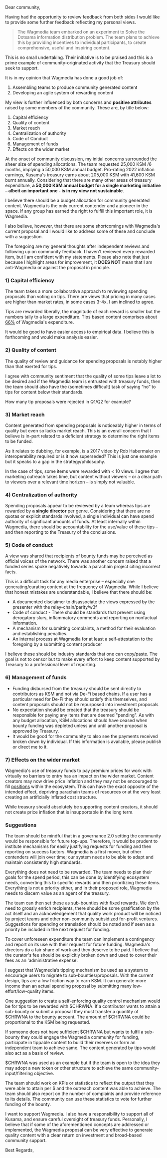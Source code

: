 Dear community,

Having had the opportunity to review feedback from both sides I would like to provide some further feedback reflecting my personal views.

>The Wagmedia team embarked on an experiment to Solve the Dotsama information distribution problem. The team plans to achieve this by providing incentives to individual participants, to create comprehensive, useful and inspiring content. 

This is no small undertaking. Their initiative is to be praised and this is a prime example of community-originated activity that the Treasury should seek to support.

It is in my opinion that Wagmedia has done a good job of:

1.  Assembling teams to produce community generated content
2.  Developing an agile system of rewarding content

My view is further influenced by both concerns and **positive attributes** raised by some members of the community. These are, by title below:

1.  Capital efficiency
2.  Quality of content
3.  Market reach
4.  Centralization of authority
5.  Code of Conduct
6.  Management of funds
7.  Effects on the wider market
   
At the onset of community discussion, my initial concerns surrounded the sheer size of spending allocations. The team requested 25,000 KSM /6 months, implying a 50,000 KSM annual budget. Pro-rating 2022 inflation earnings, Kusama's treasury earns about 205,000 KSM with 41,600 KSM burnt annually. Considering that there are many other areas of treasury expenditure, **a 50,000 KSM annual budget for a single marketing initiative – albeit an important one - is in my view not sustainable**.

I believe there should be a budget allocation for community generated content. Wagmedia is the only current contender and a pioneer in the space. If any group has earned the right to fulfill this important role, it is Wagmedia.

I also believe, however,  that there are some shortcomings with Wagmedia's current proposal and I would like to address some of these and conclude with a suggestion.

The foregoing are my general thoughts after independent reviews and following up on community feedback. I haven't reviewed every rewarded item, but I am confident with my statements.  Please also note that just because I highlight areas for improvement, it **DOES NOT** mean that I am anti-Wagmedia or against the proposal in principle.


### 1) Capital efficiency

The team takes a more collaborative approach to reviewing spending proposals than voting on tips. There are views that pricing in many cases are higher than market rates, in some cases 3-4x.  I am inclined to agree.

Tips are rewarded liberally, the magnitude of each reward is smaller but the numbers tally to a large expenditure.  Tips based content comprises about [66%](https://www.youtube.com/watch?v=BnpsO-Bfyko&t=412s&ab_channel=TheKusamarian) of Wagmedia's expenditure.

It would be good to have easier access to empirical data.  I believe this is forthcoming and would make analysis easier.

### 2) Quality of content

The quality of review and guidance for spending proposals is notably higher than that exerted for tips. 

I agree with community sentiment that the quality of some tips leave a lot to be desired and if the Wagmedia team is entrusted with treasury funds, then the team should also have the (sometimes difficult) task of saying “no” to tips for content below their standards.  

How many tip proposals were rejected in Q1/Q2 for example?


### 3) Market reach

Content generated from spending proposals is noticeably higher in terms of quality but even so lacks market reach. This is an overall concern that I believe is in-part related to a deficient strategy to determine the right items to be funded. 

As it relates to dubbing, for example, is a 2017 video by Rob Habermaier on interoperability required or is it now superseded? This is just one example but it speaks to a gap in the strategy/philosophy.

In the case of tips, some items were rewarded with < 10 views. I agree that marketing outreach takes time, but content without viewers – or a clear path to viewers over a relevant time horizon – is simply not valuable.

### 4) Centralization of authority

Spending proposals appear to be reviewed by a team whereas tips are rewarded by **a single director** per genre. Considering that there are no quotas or explicit standards involved, a single individual can have spend authority of significant amounts of funds. At least internally within Wagmedia, there should be accountability for the use/value of these tips – and then reporting to the Treasury of the conclusions.

### 5) Code of conduct

A view was shared that recipients of bounty funds may be perceived as official voices of the network. There was another concern raised that a funded series spoke negatively towards a parachain project citing incorrect facts.

This is a difficult task for any media enterprise – especially one generating/curating content at the frequency of Wagmedia. While I believe that honest mistakes are understandable, I believe that there should be:

- A documented disclaimer to disassociate the views expressed by the presenter with the relay-chain/parity/w3f
- Code of conduct - There should be standards that prevent using derogatory slurs, inflammatory comments and reporting on nonfactual information.
- A mechanism for submitting complaints, a method for their evaluation and establishing penalties.
- An internal process at Wagmedia for at least a self-attestation to the foregoing by a submitting content producer

I believe these should be industry standards that one can copy/paste. The goal is not to censor but to make every effort to keep content supported by Treasury to a professional level of reporting.


### 6) Management of funds

- Funding disbursed from the treasury should be sent directly to contributors as KSM and not via De-Fi based chains. If a user has a particular need for De-Fi they should satisfy this themselves, and content proposals should not be repurposed into investment proposals
- No expectation should be created that the treasury should be responsible for paying any items that are deemed "pending". As with any budget allocation, KSM allocations should have ceased when bounty funding was depleted unless and until another proposal is approved by Treasury.
- It would be good for the community to also see the payments received broken down by individual. If this information is available, please publish or direct me to it.



### 7) Effects on the wider market

Wagmedia's use of treasury funds to pay premium prices for work with virtually no barriers to entry has an impact on the wider market. Content creators may now drive price inflation and they may not be encouraged to fill [positions](https://dotjobs.net) within the ecosystem.  This can have the exact opposite of the intended effect, depriving parachain teams of resources or at the very least creating an artificially inflated cost structure. 

While treasury should absolutely be supporting content creators, it should not create price inflation that is insupportable in the long term.


### Suggestions

The team should be mindful that in a governance 2.0 setting the community would be responsible for future top-ups. Therefore, it would be prudent to institute mechanisms for easily justifying requests for funding and then reporting on success factors. Wagmedia is a first mover, but other contenders will join over time; our system needs to be able to adapt and maintain consistently high standards.

Everything does not need to be rewarded. The team needs to plan their goals for the spend period, this can be done by identifying ecosystem needs, converting this to specific rewards and then prioritizing these items. Everything is not a priority either, and in their proposed role, Wagmedia needs to discern value as an agent of the treasury.

The team can then set these as sub-bounties with fixed rewards. We don't need to grossly enrich recipients, there should be some gratification by the act itself and an acknowledgement that quality work product will be noticed by project teams and other non-community subsidized for-profit ventures. Suggestions for spending or translation should be noted and if seen as a priority be included in the next request for funding.

To cover unforeseen expenditure the team can implement a contingency and report on its use with their request for future funding.
Wagmedia's directors do a fair share of work and they deserve to be paid. I believe that the curator's fee should be explicitly broken down and used to cover their fees as an 'administrative expense'.

I suggest that Wagmedia’s tipping mechanism be used as a system to encourage users to migrate to sub-bounties/proposals. With the current design, tips are a low friction way to earn KSM. It can generate more income than an actual spending proposal by submitting many low-effort/low-quality items.  

One suggestion to create a self-enforcing quality control mechanism would be for tips to be rewarded with $CHRWNA. If a contributor wants to attain a sub-bounty or submit a proposal they must transfer a quantity of $CHRWNA to the bounty account. The amount of $CHRWNA could be proportional to the KSM being requested.

If someone does not have sufficient $CHRWNA but wants to fulfil a sub-bounty they could engage the Wagmedia community for funding, participate in tippable content to build their reserves or form an independent team to achieve same. The content generated by tips would also act as a basis of review.

$CHRWNA was used as an example but if the team is open to the idea they may adopt a new token or other structure to achieve the same community-input/filtering objective.

The team should work on KPIs or statistics to reflect the output that they were able to attain per $ and the outreach content was able to achieve. The team should also report on the number of complaints and provide reference to its details. The community can use these statistics to vote for further funding of the bounty.

I want to support Wagmedia.  I also have a responsibility to support all of Kusama, and ensure careful oversight of treasury funds. Personally, I believe that if some of the aforementioned concepts are addressed or implemented, the Wagmedia proposal can be very effective to generate quality content with a clear return on investment and broad-based community support.


Best Regards,